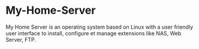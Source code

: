 # My-Home-Server
My Home Server is an operating system based on Linux with a user friendly user interface to install, configure et manage extensions like NAS, Web Server, FTP.
